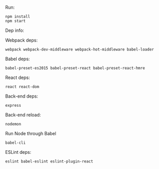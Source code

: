 Run:
```
npm install
npm start
```

Dep info:

Webpack deps:
```
webpack webpack-dev-middleware webpack-hot-middleware babel-loader
```
Babel deps:
```
babel-preset-es2015 babel-preset-react babel-preset-react-hmre
```
React deps:
```
react react-dom
```
Back-end deps:
```
express
```
Back-end reload:
```
nodemon
```
Run Node through Babel
```
babel-cli
```
ESLint deps:
```
eslint babel-eslint eslint-plugin-react
```
